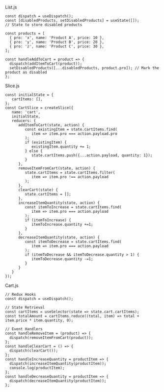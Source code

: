 List.js

    const dispatch = useDispatch();
    const [disabledProducts, setDisabledProducts] = useState([]); 
    // State to store disabled products
  
    const products = [
      { pro: 'x', name: 'Product A', price: 10 },
      { pro: 'y', name: 'Product B', price: 20 },
      { pro: 'z', name: 'Product C', price: 30 },
    ];
  
    const handleAddToCart = product => {
      dispatch(addItemToCart(product));
      setDisabledProducts([...disabledProducts, product.pro]); // Mark the product as disabled
    };

Slice.js

    const initialState = {
       cartItems: [],
    };
    const CartSlice = createSlice({
       name: 'cart',
       initialState,
       reducers: {
          addItemToCart(state, action) {
             const existingItem = state.cartItems.find(
                item => item.pro === action.payload.pro
             );
             if (existingItem) {
                existingItem.quantity += 1;
             } else {
                state.cartItems.push({...action.payload, quantity: 1});
             }
          },
          removeItemFromCart(state, action) {
             state.cartItems = state.cartItems.filter(
                item => item.pro !== action.payload
             );
          },
          clearCart(state) {
             state.cartItems = [];
          },
          increaseItemQuantity(state, action) {
             const itemToIncrease = state.cartItems.find(
                item => item.pro === action.payload
             );
             if (itemToIncrease) {
                itemToIncrease.quantity +=1;
             }
          },
          decreaseItemQuantity(state, action) {
             const itemToDecrease = state.cartItems.find(
                item => item.pro === action.payload
             );
             if (itemToDecrease && itemToDecrease.quantity > 1) {
                itemToDecrease.quantity -=1;
             }
          }
       }
    });

Cart.js

    // Redux Hooks
    const dispatch = useDispatch();
    
    // State Retrieval
    const cartItems = useSelector(state => state.cart.cartItems);
    const totalAmount = cartItems.reduce((total, item) => total + item.price * item.quantity, 0);
    
    // Event Handlers
    const handleRemoveItem = (product) => {
      dispatch(removeItemFromCart(product));
    };
    const handleClearCart = () => {
      dispatch(clearCart());
    };
    const handleIncreaseQuantity = productItem => {
      dispatch(increaseItemQuantity(productItem));
      console.log(productItem);
    };
    const handleDecreaseQuantity = productItem => {
      dispatch(decreaseItemQuantity(productItem));
    };

